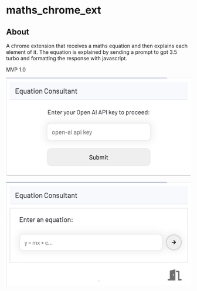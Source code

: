 # maths_chrome_ext

## About

A chrome extension that receives a maths equation and then explains each element of it. The equation is explained by sending a prompt to gpt 3.5 turbo and formatting the response with javascript. 

MVP 1.0

![Login to the extension by providing your Open AI API key.](images/login.png)

![Submit an equation. Use the exit button to return to the login page](images/eq_enter.png)